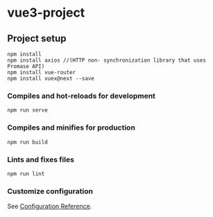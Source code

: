 # vue3-project

## Project setup
```
npm install
npm install axios //(HTTP non- synchronization library that uses Promase API)
npm install vue-router
npm install vuex@next --save

```

### Compiles and hot-reloads for development
```
npm run serve
```

### Compiles and minifies for production
```
npm run build
```

### Lints and fixes files
```
npm run lint
```

### Customize configuration
See [Configuration Reference](https://cli.vuejs.org/config/).
